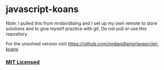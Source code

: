 # javascript-koans

Note: I pulled this from mrdavidlaing and I set up my own remote to store solutions and to give myself practice with git. Do not pull or use this repository.

For the unsolved version visit https://github.com/mrdavidlaing/javascript-koans



### [MIT Licensed](LICENSE)
